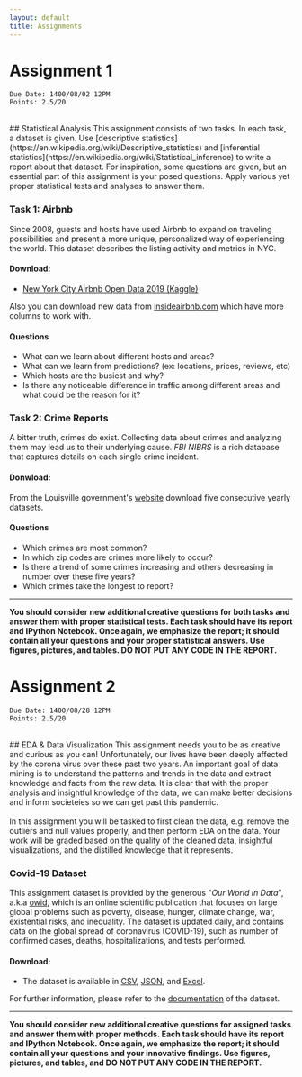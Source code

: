 ```yaml
---
layout: default
title: Assignments
---
```

# Assignment 1
    Due Date: 1400/08/02 12PM
    Points: 2.5/20
<br>
## Statistical Analysis
This assignment consists of two tasks. In each task, a dataset is given. Use [descriptive statistics](https://en.wikipedia.org/wiki/Descriptive_statistics) and [inferential statistics](https://en.wikipedia.org/wiki/Statistical_inference) to write a report about that dataset. For inspiration, some questions are given, but an essential part of this assignment is your posed questions. Apply various yet proper statistical tests and analyses to answer them.


### Task 1: Airbnb
Since 2008, guests and hosts have used Airbnb to expand on traveling possibilities and present a more unique, personalized way of experiencing the world. This dataset describes the listing activity and metrics in NYC.
#### Download: 
- [New York City Airbnb Open Data 2019 (Kaggle)](https://www.kaggle.com/dgomonov/new-york-city-airbnb-open-data)

Also you can download new data from [insideairbnb.com](http://insideairbnb.com/get-the-data.html) which have more columns to work with. 
#### Questions
- What can we learn about different hosts and areas?
- What can we learn from predictions? (ex: locations, prices, reviews, etc) 
- Which hosts are the busiest and why?
- Is there any noticeable difference in traffic among different areas and what could be the reason for it?

### Task 2: Crime Reports 

A bitter truth, crimes do exist. Collecting data about crimes and analyzing them may lead us to their underlying cause. *FBI NIBRS* is a rich database that captures details on each single crime incident.

#### Donwload:

From the Louisville government's [website](https://data.louisvilleky.gov/dataset/crime-reports) download five consecutive yearly datasets.
#### Questions
- Which crimes are most common?
- In which zip codes are crimes more likely to occur?
- Is there a trend of some crimes increasing and others decreasing in number over these five years?
- Which crimes take the longest to report?


****

__You should consider new additional creative questions for both tasks and answer them with proper statistical tests. Each task should have its report and IPython Notebook. Once again, we emphasize the report; it should contain all your questions and your proper statistical answers. Use figures, pictures, and tables. DO NOT PUT ANY CODE IN THE REPORT.__

# Assignment 2
    Due Date: 1400/08/28 12PM
    Points: 2.5/20
<br>
## EDA & Data Visualization
This assignment needs you to be as creative and curious as you can! Unfortunately, our lives have been deeply affected by the corona virus over these past two years. An important goal of data mining is to understand the patterns and trends in the data and extract knowledge and facts from the raw data. It is clear that with the proper analysis and insightful knowledge of the data, we can make better decisions and inform societeies so we can get past this pandemic.<br><br>
In this assignment you will be tasked to first clean the data, e.g. remove the outliers and null values properly, and then perform EDA on the data. Your work will be graded based on the quality of the cleaned data, insightful visualizations, and the distilled knowledge that it represents.


### Covid-19 Dataset
This assignment dataset is provided by the generous "*Our World in Data*", a.k.a [owid](https://ourworldindata.org/coronavirus-data), which is an online scientific publication that focuses on large global problems such as poverty, disease, hunger, climate change, war, existential risks, and inequality. The dataset is updated daily, and contains data on the global spread of coronavirus (COVID-19), such as number of confirmed cases, deaths, hospitalizations, and tests performed.
#### Download: 
- The dataset is available in [CSV](https://github.com/owid/covid-19-data/tree/master/public/data/owid-covid-data.csv), [JSON](https://github.com/owid/covid-19-data/tree/master/public/data/owid-covid-data.json), and [Excel](https://github.com/owid/covid-19-data/tree/master/public/data/owid-covid-data.xlsx). 

For further information, please refer to the [documentation](https://github.com/owid/covid-19-data/tree/master/public/data) of the dataset.

****
__You should consider new additional creative questions for assigned tasks and answer them with proper methods. Each task should have its report and IPython Notebook. Once again, we emphasize the report; it should contain all your questions and your innovative findings. Use figures, pictures, and tables, and DO NOT PUT ANY CODE IN THE REPORT.__
